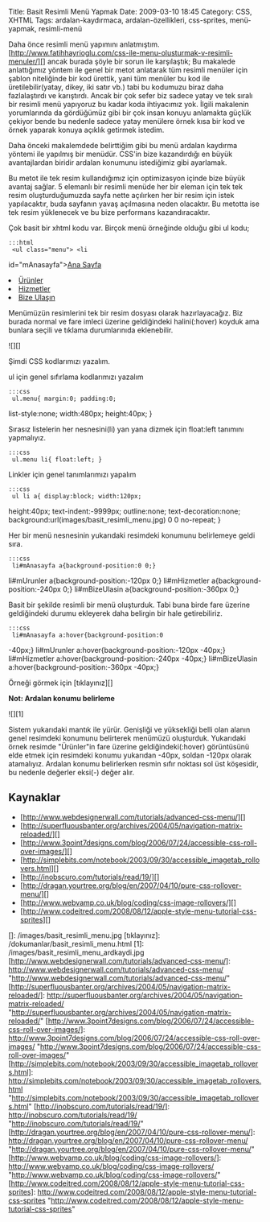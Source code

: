 Title: Basit Resimli Menü Yapmak
Date: 2009-03-10 18:45
Category: CSS, XHTML
Tags: ardalan-kaydırmaca, ardalan-özellikleri, css-sprites, menü-yapmak, resimli-menü

Daha önce resimli menü yapımını anlatmıştım.
[http://www.fatihhayrioglu.com/css-ile-menu-olusturmak-v-resimli-menuler/][]
ancak burada şöyle bir sorun ile karşılaştık; Bu makalede anlattığımız
yöntem ile genel bir metot anlatarak tüm resimli menüler için şablon
niteliğinde bir kod ürettik, yani tüm menüler bu kod ile
üretilebilir(yatay, dikey, iki satır vb.) tabi bu kodumuzu biraz daha
fazlalaştırdı ve karıştırdı. Ancak bir çok sefer biz sadece yatay ve tek
sıralı bir resimli menü yapıyoruz bu kadar koda ihtiyacımız yok. İlgili
makalenin yorumlarında da gördüğümüz gibi bir çok insan konuyu anlamakta
güçlük çekiyor bende bu nedenle sadece yatay menülere örnek kısa bir kod
ve örnek yaparak konuya açıklık getirmek istedim.

Daha önceki makalemdede belirttiğim gibi bu menü ardalan kaydırma
yöntemi ile yapılmış bir menüdür. CSS'in bize kazandırdığı en büyük
avantajlardan biridir ardalan konumunu istediğimiz gibi ayarlamak.

Bu metot ile tek resim kullandığımız için optimizasyon içinde bize büyük
avantaj sağlar. 5 elemanlı bir resimli menüde her bir eleman için tek
tek resim oluşturduğumuzda sayfa nette açılırken her bir resim için
istek yapılacaktır, buda sayfanın yavaş açılmasına neden olacaktır. Bu
metotta ise tek resim yüklenecek ve bu bize performans kazandıracaktır.

Çok basit bir xhtml kodu var. Birçok menü örneğinde olduğu gibi ul kodu;

	:::html
	 <ul class="menu"> <li
id="mAnasayfa"><a href="#">Ana Sayfa</a></li> <li
id="mUrunler"><a href="#">Ürünler</a></li> <li
id="mHizmetler"><a href="#">Hizmetler</a></li> <li
id="mBizeUlasin"><a href="#">Bize Ulaşın</a></li> </ul>


Menümüzün resimlerini tek bir resim dosyası olarak hazırlayacağız. Biz
burada normal ve fare imleci üzerine geldiğindeki halini(:hover) koyduk
ama bunlara seçili ve tıklama durumlarınıda eklenebilir.

![][]

Şimdi CSS kodlarımızı yazalım.

ul için genel sıfırlama kodlarımızı yazalım

	:::css
	 ul.menu{ margin:0; padding:0;
list-style:none; width:480px; height:40px; } 

Sırasız listelerin her nesnesini(li) yan yana dizmek için float:left
tanımını yapmalıyız.

	:::css
	 ul.menu li{ float:left; } 

Linkler için genel tanımlarımızı yapalım

	:::css
	 ul li a{ display:block; width:120px;
height:40px; text-indent:-9999px; outline:none; text-decoration:none;
background:url(images/basit_resimli_menu.jpg) 0 0 no-repeat; }


Her bir menü nesnesinin yukarıdaki resimdeki konumunu belirlemeye geldi
sıra.

	:::css
	 li#mAnasayfa a{background-position:0 0;}
li#mUrunler a{background-position:-120px 0;} li#mHizmetler
a{background-position:-240px 0;} li#mBizeUlasin
a{background-position:-360px 0;} 

Basit bir şekilde resimli bir menü oluşturduk. Tabi buna birde fare
üzerine geldiğindeki durumu ekleyerek daha belirgin bir hale
getirebiliriz.

	:::css
	 li#mAnasayfa a:hover{background-position:0
-40px;} li#mUrunler a:hover{background-position:-120px -40px;}
li#mHizmetler a:hover{background-position:-240px -40px;}
li#mBizeUlasin a:hover{background-position:-360px -40px;} 

Örneği görmek için [tıklayınız][]

**Not: Ardalan konumu belirleme**

![][1]

Sistem yukarıdaki mantık ile yürür. Genişliği ve yüksekliği belli olan
alanın genel resimdeki konumunu belirterek menümüzü oluşturduk.
Yukarıdaki örnek resimde "Ürünler"in fare üzerine geldiğindeki(:hover)
görüntüsünü elde etmek için resimdeki konumu yukarıdan -40px, soldan
-120px olarak atamalıyız. Ardalan konumu belirlerken resmin sıfır
noktası sol üst köşesidir, bu nedenle değerler eksi(-) değer alır.

Kaynaklar
---------

-   [http://www.webdesignerwall.com/tutorials/advanced-css-menu/][]
-   [http://superfluousbanter.org/archives/2004/05/navigation-matrix-reloaded/][]
-   [http://www.3point7designs.com/blog/2006/07/24/accessible-css-roll-over-images/][]
-   [http://simplebits.com/notebook/2003/09/30/accessible_imagetab_rollovers.html][]
-   [http://inobscuro.com/tutorials/read/19/][]   
-   [http://dragan.yourtree.org/blog/en/2007/04/10/pure-css-rollover-menu/][]
-   [http://www.webvamp.co.uk/blog/coding/css-image-rollovers/][]
-   [http://www.codeitred.com/2008/08/12/apple-style-menu-tutorial-css-sprites][]

</p>

  [http://www.fatihhayrioglu.com/css-ile-menu-olusturmak-v-resimli-menuler/]:    http://www.fatihhayrioglu.com/css-ile-menu-olusturmak-v-resimli-menuler/
    "http://www.fatihhayrioglu.com/css-ile-menu-olusturmak-v-resimli-menuler/"
  []: /images/basit_resimli_menu.jpg
  [tıklayınız]: /dokumanlar/basit_resimli_menu.html
  [1]: /images/basit_resimli_menu_ardkaydi.jpg
  [http://www.webdesignerwall.com/tutorials/advanced-css-menu/]: http://www.webdesignerwall.com/tutorials/advanced-css-menu/
    "http://www.webdesignerwall.com/tutorials/advanced-css-menu/"
  [http://superfluousbanter.org/archives/2004/05/navigation-matrix-reloaded/]:    http://superfluousbanter.org/archives/2004/05/navigation-matrix-reloaded/
    "http://superfluousbanter.org/archives/2004/05/navigation-matrix-reloaded/"
  [http://www.3point7designs.com/blog/2006/07/24/accessible-css-roll-over-images/]:    http://www.3point7designs.com/blog/2006/07/24/accessible-css-roll-over-images/
    "http://www.3point7designs.com/blog/2006/07/24/accessible-css-roll-over-images/"
  [http://simplebits.com/notebook/2003/09/30/accessible_imagetab_rollovers.html]:    http://simplebits.com/notebook/2003/09/30/accessible_imagetab_rollovers.html
    "http://simplebits.com/notebook/2003/09/30/accessible_imagetab_rollovers.html"
  [http://inobscuro.com/tutorials/read/19/]: http://inobscuro.com/tutorials/read/19/
    "http://inobscuro.com/tutorials/read/19/"
  [http://dragan.yourtree.org/blog/en/2007/04/10/pure-css-rollover-menu/]:    http://dragan.yourtree.org/blog/en/2007/04/10/pure-css-rollover-menu/
    "http://dragan.yourtree.org/blog/en/2007/04/10/pure-css-rollover-menu/"
  [http://www.webvamp.co.uk/blog/coding/css-image-rollovers/]: http://www.webvamp.co.uk/blog/coding/css-image-rollovers/
    "http://www.webvamp.co.uk/blog/coding/css-image-rollovers/"
  [http://www.codeitred.com/2008/08/12/apple-style-menu-tutorial-css-sprites]:    http://www.codeitred.com/2008/08/12/apple-style-menu-tutorial-css-sprites
    "http://www.codeitred.com/2008/08/12/apple-style-menu-tutorial-css-sprites"
